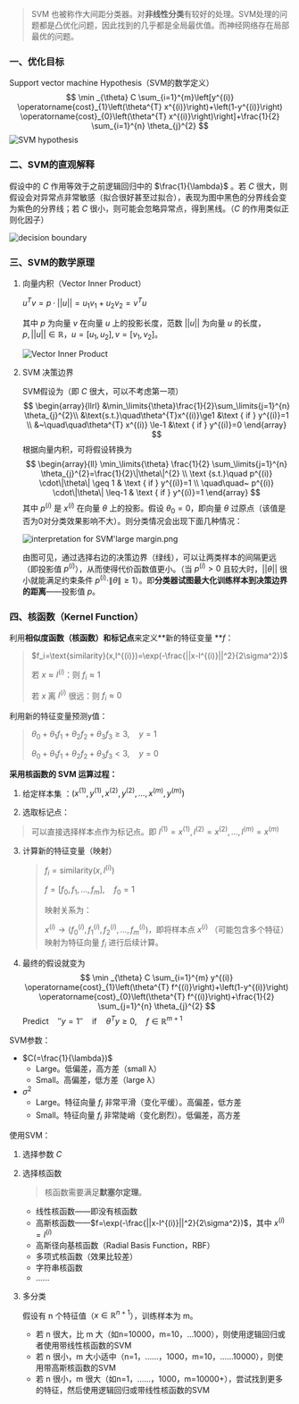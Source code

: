 > SVM 也被称作大间距分类器。对**非线性分类**有较好的处理。SVM处理的问题都是凸优化问题，因此找到的几乎都是全局最优值。而神经网络存在局部最优的问题。

### 一、优化目标

Support vector machine Hypothesis（SVM的数学定义）
$$
\min _{\theta} C \sum_{i=1}^{m}\left[y^{(i)} \operatorname{cost}_{1}\left(\theta^{T} x^{(i)}\right)+\left(1-y^{(i)}\right) \operatorname{cost}_{0}\left(\theta^{T} x^{(i)}\right)\right]+\frac{1}{2} \sum_{i=1}^{n} \theta_{j}^{2}
$$
![SVM hypothesis](https://cdn.jsdelivr.net/gh/321hjd/ImageBed/MachineLearning/SVM/SVM-hypothesis.png)

### 二、SVM的直观解释

假设中的 $C$ 作用等效于之前逻辑回归中的 $\frac{1}{\lambda}$ 。若 $C$ 很大，则假设会对异常点非常敏感（拟合很好甚至过拟合），表现为图中黑色的分界线会变为紫色的分界线；若 $C$ 很小，则可能会忽略异常点，得到黑线。（$C$ 的作用类似正则化因子）

![decision boundary](https://cdn.jsdelivr.net/gh/321hjd/ImageBed/MachineLearning/SVM/decision-boundary.png)

### 三、SVM的数学原理

1. 向量内积（Vector Inner Product）

   $u^Tv=p·||u||=u_1v_1+u_2v_2=v^Tu$

   其中 $p$ 为向量 $v$ 在向量 $u$ 上的投影长度，范数 $||u||$ 为向量 $u$ 的长度，$p,||u||\in\mathbb{R}$，$u=[u_1,u_2],v=[v_1,v_2]$。

   ![Vector Inner Product](https://cdn.jsdelivr.net/gh/321hjd/ImageBed/MachineLearning/SVM/vector-inner-product.png)

2. SVM 决策边界

   SVM假设为（即 $C$ 很大，可以不考虑第一项）
   $$
   \begin{array}{llrl}
   &\min_\limits{\theta}\frac{1}{2}\sum_\limits{j=1}^{n} \theta_{j}^{2}\\
   &\text{s.t.}\quad\theta^{T}x^{(i)}\ge1 &\text { if } y^{(i)}=1 \\
   &~\quad\quad\theta^{T} x^{(i)} \le-1 &\text { if } y^{(i)}=0
   \end{array}
   $$
   根据向量内积，可将假设转换为
   $$
   \begin{array}{ll}
   \min_\limits{\theta} \frac{1}{2} \sum_\limits{j=1}^{n} \theta_{j}^{2}=\frac{1}{2}\|\theta\|^{2} \\
   \text {s.t.}\quad
   p^{(i)} \cdot\|\theta\| \geq 1 & \text { if } y^{(i)}=1 \\
   \quad\quad~ p^{(i)} \cdot\|\theta\| \leq-1 & \text { if } y^{(i)}=1
   \end{array}
   $$
   其中 $p^{(i)}$ 是 $x^{(i)}$ 在向量 $\theta$ 上的投影。假设 $\theta_0=0$，即向量 $\theta$ 过原点（该值是否为0对分类效果影响不大）。则分类情况会出现下面几种情况：

   ![interpretation for SVM'large margin.png](https://cdn.jsdelivr.net/gh/321hjd/ImageBed/MachineLearning/SVM/interpretation-for-SVM-large-margin.png)

   由图可见，通过选择右边的决策边界（绿线），可以让两类样本的间隔更远（即投影值 $p^{(i)}$），从而使得代价函数值更小。（当 $p^{(i)}>0$ 且较大时，$||\theta||$ 很小就能满足约束条件 $p^{(i)}\cdot\|\theta\|\ge 1$）。即**分类器试图最大化训练样本到决策边界的距离**——投影值 $p$。

### 四、核函数（Kernel Function）

利用**相似度函数（核函数）**和**标记点**来定义**新的特征变量 **$f$：

> $f_i=\text{similarity}(x,l^{(i)})=\exp(-\frac{||x-l^{(i)}||^2}{2\sigma^2})$
>
> 若 $x\approx l^{(i)}$：则 $f_i\approx 1$
>
> 若 $x$ 离 $l^{(i)}$ 很远：则 $f_i\approx 0$

利用新的特征变量预测y值：

> $\theta_0+\theta_1f_1+\theta_2f_2+\theta_3f_3\ge 3,\quad y=1$
>
> $\theta_0+\theta_1f_1+\theta_2f_2+\theta_3f_3< 3,\quad y=0$

**采用核函数的 SVM 运算过程：** 

1. 给定样本集 ：$(x^{(1)},y^{(1)},x^{(2)},y^{(2)},\ldots,x^{(m)},y^{(m)})$

2.  选取标记点：

   > 可以直接选择样本点作为标记点。即 $l^{(1)}=x^{(1)},l^{(2)}=x^{(2)},\ldots,l^{(m)}=x^{(m)}$

3. 计算新的特征变量（映射）

   > $f_i=\text{similarity}(x,l^{(i)})$
   >
   > $f=[f_0,f_1,\ldots,f_m],\quad f_0=1$
   >
   > 映射关系为：
   >
   > $x^{(i)}\rightarrow (f_0^{(i)},f_1^{(i)},f_2^{(i)},\ldots,f_m^{(i)})$，即将样本点 $x^{(i)}$ （可能包含多个特征）映射为特征向量 $f_i$ 进行后续计算。

4. 最终的假设就变为
   $$
   \min _{\theta} C \sum_{i=1}^{m} y^{(i)} \operatorname{cost}_{1}\left(\theta^{T} f^{(i)}\right)+\left(1-y^{(i)}\right) \operatorname{cost}_{0}\left(\theta^{T} f^{(i)}\right)+\frac{1}{2} \sum_{j=1}^{n} \theta_{j}^{2}
   $$
   $\text{Predict}\quad ''y=1'' \quad \text{if} \quad \theta^Ty\ge 0,\quad f\in\mathbb{R}^{m+1}$ 

SVM参数：

* $C(=\frac{1}{\lambda})$
  * Large。低偏差，高方差（small λ）
  * Small。高偏差，低方差（large λ）
* $\sigma^2$
  * Large。特征向量 $f_i$ 非常平滑（变化平缓）。高偏差，低方差
  * Small。特征向量 $f_i$ 非常陡峭（变化剧烈）。低偏差，高方差

使用SVM：

1. 选择参数 $C$

2. 选择核函数

   > 核函数需要满足**默塞尔定理**。

   * 线性核函数——即没有核函数
   * 高斯核函数——$f=\exp(-\frac{||x-l^{(i)}||^2}{2\sigma^2})$，其中 $x^{(i)}=l^{(i)}$
   * 高斯径向基核函数（Radial Basis Function，RBF）
   * 多项式核函数（效果比较差）
   * 字符串核函数
   * ……

3. 多分类

   假设有 n 个特征值（$x\in\mathbb{R}^{n+1}$），训练样本为 m。

   * 若 n 很大，比 m 大（如n=10000，m=10，…1000），则使用逻辑回归或者使用带线性核函数的SVM
   * 若 n 很小，m 大小适中（n=1，……，1000，m=10，……10000），则使用带高斯核函数的SVM
   * 若 n 很小，m 很大（如n=1，……，1000，m=10000+），尝试找到更多的特征，然后使用逻辑回归或带线性核函数的SVM
